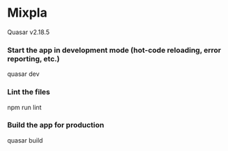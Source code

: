 # Mixpla

Quasar v2.18.5

### Start the app in development mode (hot-code reloading, error reporting, etc.)
quasar dev

### Lint the files
npm run lint

### Build the app for production
quasar build
